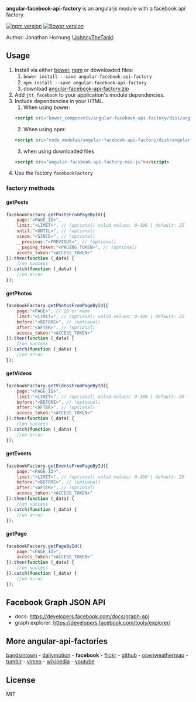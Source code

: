 **angular-facebook-api-factory** is an angularjs module with a facebook api factory.

[![npm version](https://badge.fury.io/js/angular-facebook-api-factory.svg)](https://badge.fury.io/js/angular-facebook-api-factory)
[![Bower version](https://badge.fury.io/bo/angular-facebook-api-factory.svg)](https://badge.fury.io/bo/angular-facebook-api-factory)

Author: Jonathan Hornung ([JohnnyTheTank](https://github.com/JohnnyTheTank))

## Usage

1. Install via either [bower](http://bower.io/), [npm](https://www.npmjs.com/) or downloaded files:
    1. `bower install --save angular-facebook-api-factory`
    2. `npm install --save angular-facebook-api-factory`
    3. download [angular-facebook-api-factory.zip](https://github.com/JohnnyTheTank/angular-facebook-api-factory/zipball/master)
2. Add `jtt_facebook` to your application's module dependencies.
3. Include dependencies in your HTML.
    1. When using bower:
    ```html
    <script src="bower_components/angular-facebook-api-factory/dist/angular-facebook-api-factory.min.js"></script>
    ```
    2. When using npm:
    ```html
    <script src="node_modules/angular-facebook-api-factory/dist/angular-facebook-api-factory.min.js"></script>
    ```
    3. when using downloaded files
    ```html
    <script src="angular-facebook-api-factory.min.js"></script>
    ```
4. Use the factory `facebookFactory`


### factory methods

#### getPosts

```js
facebookFactory.getPostsFromPageById({
    page:"<PAGE_ID>",
    limit:"<LIMIT>", // (optional) valid values: 0-100 | default: 25
    until:"<UNTIL>", // (optional)
    since:"<SINCE>", // (optional)
    __previous:"<PREVIOUS>", // (optional)
    __paging_token:"<PAGING_TOKEN>", // (optional)
    access_token:"<ACCESS_TOKEN>"
}).then(function (_data) {
    //on success
}).catch(function (_data) {
    //on error
});
```

#### getPhotos

```js
facebookFactory.getPhotosFromPageById({
    page:"<PAGE>", // ID or name
    limit:"<LIMIT>", // (optional) valid values: 0-100 | default: 25
    before:"<BEFORE>", // (optional)
    after:"<AFTER>", // (optional)
    access_token:"<ACCESS_TOKEN>"
}).then(function (_data) {
    //on success
}).catch(function (_data) {
    //on error
});
```

#### getVideos

```js
facebookFactory.getVideosFromPageById({
    page:"<PAGE_ID>",
    limit:"<LIMIT>", // (optional) valid values: 0-100 | default: 25
    before:"<BEFORE>", // (optional)
    after:"<AFTER>", // (optional)
    access_token:"<ACCESS_TOKEN>"
}).then(function (_data) {
    //on success
}).catch(function (_data) {
    //on error
});
```

#### getEvents

```js
facebookFactory.getEventsFromPageById({
    page:"<PAGE_ID>",
    limit:"<LIMIT>", // (optional) valid values: 0-100 | default: 25
    before:"<BEFORE>", // (optional)
    after:"<AFTER>", // (optional)
    access_token:"<ACCESS_TOKEN>"
}).then(function (_data) {
    //on success
}).catch(function (_data) {
    //on error
});
```

#### getPage

```js
facebookFactory.getPageById({
    page:"<PAGE_ID>",
    access_token:"<ACCESS_TOKEN>"
}).then(function (_data) {
    //on success
}).catch(function (_data) {
    //on error
});
```

## Facebook Graph JSON API

* docs: https://developers.facebook.com/docs/graph-api
* graph explorer: https://developers.facebook.com/tools/explorer/

## More angular-api-factories
[bandsintown](https://github.com/JohnnyTheTank/angular-bandsintown-api-factory) - [dailymotion](https://github.com/JohnnyTheTank/angular-dailymotion-api-factory) - **facebook** - [flickr](https://github.com/JohnnyTheTank/angular-flickr-api-factory) - [github](https://github.com/JohnnyTheTank/angular-github-api-factory) - [openweathermap](https://github.com/JohnnyTheTank/angular-openweathermap-api-factory) - [tumblr](https://github.com/JohnnyTheTank/angular-tumblr-api-factory) - [vimeo](https://github.com/JohnnyTheTank/angular-vimeo-api-factory) - [wikipedia](https://github.com/JohnnyTheTank/angular-wikipedia-api-factory) - [youtube](https://github.com/JohnnyTheTank/angular-youtube-api-factory)

## License

MIT